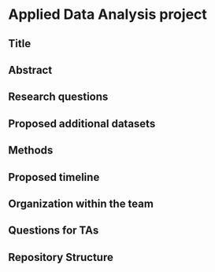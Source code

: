 # Applied Data Analysis project

## Title


## Abstract


## Research questions 


## Proposed additional datasets


## Methods 


## Proposed timeline


## Organization within the team


## Questions for TAs


## Repository Structure
